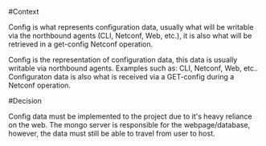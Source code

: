 #Context

Config is what represents configuration data, usually what will be writable via the northbound agents (CLI, Netconf, Web, etc.), it is also what will be retrieved in a get-config Netconf operation.

Config is the representation of configuration data, this data is usually writable via northbound agents. Examples such as: CLI, Netconf, Web, etc.. Configuraton data is also what is received via a GET-config during a Netconf operation.

#Decision

Config data must be implemented to the project due to it's heavy reliance on the web. The mongo server is responsible for the webpage/database, however, the data must still be able to travel from user to host. 

